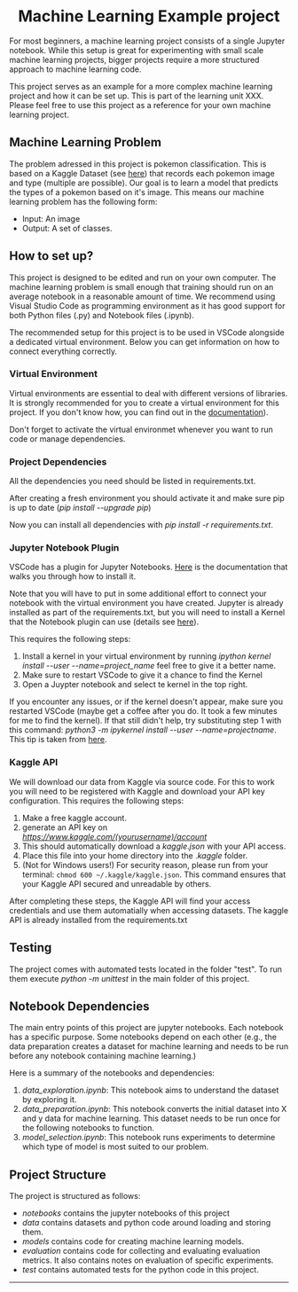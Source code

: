 <h1 align=center><strong>Machine Learning Example project</strong></h1>

For most beginners, a machine learning project consists of a single Jupyter notebook. While this setup is great for experimenting with small scale machine learning projects, bigger projects require a more structured approach to machine learning code. 

This project serves as an example for a more complex machine learning project and how it can be set up. This is part of the learning unit XXX. 
Please feel free to use this project as a reference for your own machine learning project. 

## Machine Learning Problem

The problem adressed in this project is pokemon classification. This is based on a Kaggle Dataset (see [here](https://www.kaggle.com/datasets/vishalsubbiah/pokemon-images-and-types)) that records each pokemon image and type (multiple are possible). Our goal is to learn a model that predicts the types of a pokemon based on it's image. This means our machine learning problem has the following form:
* Input: An image
* Output: A set of classes.

## How to set up?

This project is designed to be edited and run on your own computer. The machine learning problem is small enough that training should run on an average notebook in a reasonable amount of time. We recommend using Visual Studio Code as programming environment as it has good support for both Python files (.py) and Notebook files (.ipynb).

The recommended setup for this project is to be used in VSCode alongside a dedicated virtual environment. Below you can get information on how to connect everything correctly.

### Virtual Environment

Virtual environments are essential to deal with different versions of libraries. It is strongly recommended for you to create a virtual environment for this project. If you don't know how, you can find out in the [documentation](https://python.land/virtual-environments/virtualenv)).

Don't forget to activate the virtual environmet whenever you want to run code or manage dependencies.

### Project Dependencies

All the dependencies you need should be listed in requirements.txt. 

After creating a fresh environment you should activate it and make sure pip is up to date (*pip install --upgrade pip*)

Now you can install all dependencies with *pip install -r requirements.txt*. 

### Jupyter Notebook Plugin

VSCode has a plugin for Jupyter Notebooks. [Here](https://code.visualstudio.com/docs/datascience/jupyter-notebooks) is the documentation that walks you through how to install it.

Note that you will have to put in some additional effort to connect your notebook with the virtual environment you have created. Jupyter is already installed as part of the requirements.txt, but you will need to install a Kernel that the Notebook plugin can use (details see [here](https://anbasile.github.io/posts/2017-06-25-jupyter-venv/)).  

This requires the following steps:
1) Install a kernel in your virtual environment by running *ipython kernel install --user --name=project_name*  feel free to give it a better name.
2) Make sure to restart VSCode to give it a chance to find the Kernel
3) Open a Juypter notebook and select te kernel in the top right. 

If you encounter any issues, or if the kernel doesn't appear, make sure you restarted VSCode (maybe get a coffee after you do. It took a few minutes for me to find the kernel). If that still didn't help, try substituting step 1 with this command: *python3 -m ipykernel install --user --name=projectname*. This tip is taken from [here](https://stackoverflow.com/questions/58119823/jupyter-notebooks-in-visual-studio-code-does-not-use-the-active-virtual-environm).

### Kaggle API

We will download our data from Kaggle via source code. For this to work you will need to be registered with Kaggle and download your API key configuration. This requires the following steps:
1) Make a free kaggle account.
2) generate an API key on *https://www.kaggle.com/(yourusername)/account*
3) This should automatically download a $kaggle.json$ with your API access. 
4) Place this file into your home directory into the $.kaggle$ folder.
5) (Not for Windows users!) For security reason, please run from your terminal: `chmod 600 ~/.kaggle/kaggle.json`. This command ensures that your Kaggle API secured and unreadable by others.

After completing these steps, the Kaggle API will find your access credentials and use them automatially when accessing datasets. The kaggle API is already installed from the requirements.txt

## Testing
The project comes with automated tests located in the folder "test". To run them execute *python -m unittest* in the main folder of this project.

## Notebook Dependencies

The main entry points of this project are jupyter notebooks. Each notebook has a specific purpose. Some notebooks depend on each other (e.g., the data preparation creates a dataset for machine learning and needs to be run before any notebook containing machine learning.)

Here is a summary of the notebooks and dependencies:
1) *data_exploration.ipynb*: This notebook aims to understand the dataset by exploring it.
2) *data_preparation.ipynb*: This notebook converts the initial dataset into X and y data for machine learning. This dataset needs to be run once for the following notebooks to function. 
3) *model_selection.ipynb*: This notebook runs experiments to determine which type of model is most suited to our problem.

## Project Structure

The project is structured as follows:
* *notebooks* contains the jupyter notebooks of this project
* *data* contains datasets and python code around loading and storing them.
* *models* contains code for creating machine learning models.
* *evaluation* contains code for collecting and evaluating evaluation metrics. It also contains notes on evaluation of specific experiments. 
* *test* contains automated tests for the python code in this project.

---
